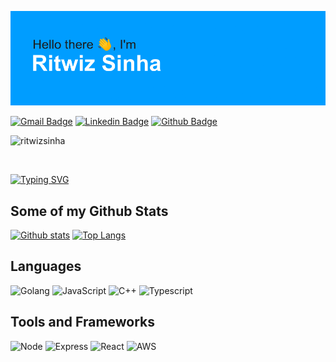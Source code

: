 ![](./header.png)
<br/>


[![Gmail Badge](https://img.shields.io/badge/-ritwizsinha0@gmail.com-c14438?style=flat&logo=Gmail&logoColor=white&link=mailto:ritwizsinha0@gmail.com)](mailto:ritwizsinha0@gmail.com) 
[![Linkedin Badge](https://img.shields.io/badge/-ritwizsinha-0072b1?style=flat&logo=Linkedin&logoColor=white&link=https://www.linkedin.com/in/ritwizsinha/)](https://www.linkedin.com/in/ritwizsinha/) [![Github Badge](https://img.shields.io/badge/-ritwizsinha-grey?style=flat&logo=github&logoColor=white&link=https://github.com/ritwizsinha/)](https://www.github.com/ritwizsinha/)
<p align=left> <img src=https://komarev.com/ghpvc/?username=ritwizsinha alt=ritwizsinha /> </p>
<br/>

[![Typing SVG](https://readme-typing-svg.herokuapp.com?color=139EF7&lines=Coding+for+humans+and+machines)](https://git.io/typing-svg)


## Some of my Github Stats

[![Github stats](https://github-readme-stats.vercel.app/api?theme=tokyonight&username=ritwizsinha&show_icons=true&include_all_commits=true)](https://github.com/ritwizsinha/github-readme-stats)
[![Top Langs](https://github-readme-stats.vercel.app/api/top-langs/?username=ritwizsinha&layout=compact)](https://github.com/ritwizsinha/github-readme-stats)

## Languages
![Golang](https://img.shields.io/badge/Go-00ADD8?style=for-the-badge&logo=go&logoColor=black)
![JavaScript](https://img.shields.io/badge/JavaScript-F7DF1E?style=for-the-badge&logo=javascript&logoColor=black)
![C++](https://img.shields.io/badge/C%2B%2B-00599C?style=for-the-badge&logo=c%2B%2B&logoColor=black)
![Typescript](https://img.shields.io/badge/TypeScript-007ACC?style=for-the-badge&logo=typescript&logoColor=white)

## Tools and Frameworks
![Node](https://img.shields.io/badge/Node.js-43853D?style=for-the-badge&logo=node.js&logoColor=white)
![Express](https://img.shields.io/badge/Express.js-000000?style=for-the-badge&logo=express&logoColor=white)
![React](https://img.shields.io/badge/React-20232A?style=for-the-badge&logo=react&logoColor=61DAFB)
![AWS](https://img.shields.io/badge/Amazon_AWS-232F3E?style=for-the-badge&logo=amazon-aws&logoColor=white)

